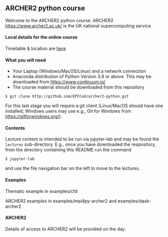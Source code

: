 
## ARCHER2 python course

Welcome to the ARCHER2 python course. ARCHER2 https://www.archer2.ac.uk/ is
the UK national supercomputing service.

#### Local details for the online course

Timetable & location are [here](./2024-bmkg.md)


#### What you will need

- Your Laptop (Windows/MacOS/Linux) and a network connection
- Anaconda distribution of Python Version 3.9 or above. This may be downloaded
  from https://www.continuum.io/
- The course material should be downloaded from this repository
```
$ git clone http://github.com/EPCCed/archer2-python.git
```

For this last stage you will require a git client (Linux/MacOS should have
one installed; Windows users may use e.g., Git for Windows from
https://gitforwindows.org/).

#### Contents

Lecture content is intended to be run via jupyter-lab and may be found
the `lectures` sub-directory. E.g., once you have downloaded the 
respository, from the directory containing this README run the command
```
$ jupyter-lab
```
and use the file navigation bar on the left to move to the lectures.

#### Examples

Thematic example in examples/cfd

ARCHER2 examples in examples/mpi4py-archer2 and examples/dask-archer2


#### ARCHER2

Details of access to ARCHER2 will be provided on the day.
